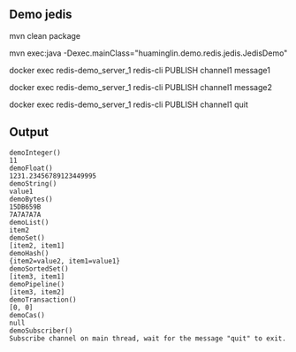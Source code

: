 ## Demo jedis

mvn clean package

mvn exec:java -Dexec.mainClass="huaminglin.demo.redis.jedis.JedisDemo"

docker exec redis-demo_server_1 redis-cli PUBLISH channel1 message1

docker exec redis-demo_server_1 redis-cli PUBLISH channel1 message2

docker exec redis-demo_server_1 redis-cli PUBLISH channel1 quit

## Output

```log
demoInteger()
11
demoFloat()
1231.23456789123449995
demoString()
value1
demoBytes()
15DB659B
7A7A7A7A
demoList()
item2
demoSet()
[item2, item1]
demoHash()
{item2=value2, item1=value1}
demoSortedSet()
[item3, item1]
demoPipeline()
[item3, item2]
demoTransaction()
[0, 0]
demoCas()
null
demoSubscriber()
Subscribe channel on main thread, wait for the message "quit" to exit.
```
